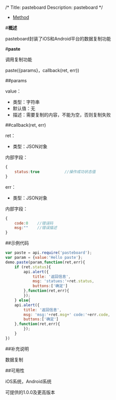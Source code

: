 /*
Title: pasteboard
Description: pasteboard
*/

<ul id="tab" class="clearfix">
	<li class="active"><a href="#method-content">Method</a></li>
</ul>
<div id="method-content">

#**概述**

pasteboard封装了iOS和Android平台的数据复制功能

#**paste**

调用复制功能

paste({params}，callback(ret, err))

##params

value：

- 类型：字符串
- 默认值：无
- 描述：需要复制的内容，不能为空，否则复制失败

##callback(ret, err)

ret：

- 类型：JSON对象

内部字段：

```js
{
	status:true           //操作成功状态值
}
```

err：

- 类型：JSON对象

内部字段：

```js
{
    code:0    //错误码
    msg:""    //错误描述
}
```

##示例代码

```js
var paste = api.require('pasteboard');
var param = {value:'Hello paste'};
demo.paste(param,function(ret,err){
	if (ret.status){
		api.alert({
			title: '返回信息',
			msg: 'statues:'+ret.status,
			buttons:['确定']
		},function(ret,err){
		});
	} else{
	api.alert({
		title: '返回信息',
		msg: 'msg:'+ret.msg+' code:'+err.code,
		buttons:['确定']
	},function(ret,err){
		});
	}
})
```

##补充说明

数据复制

##可用性

iOS系统，Android系统

可提供的1.0.0及更高版本

